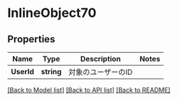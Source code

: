 # InlineObject70

## Properties

Name | Type | Description | Notes
------------ | ------------- | ------------- | -------------
**UserId** | **string** | 対象のユーザーのID | 

[[Back to Model list]](../README.md#documentation-for-models) [[Back to API list]](../README.md#documentation-for-api-endpoints) [[Back to README]](../README.md)



